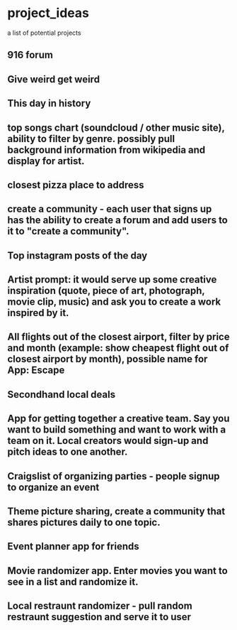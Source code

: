 # project_ideas
a list of potential projects
## 916 forum
## Give weird get weird
## This day in history
## top songs chart (soundcloud / other music site), ability to filter by genre. possibly pull background information from wikipedia and display for artist. 
## closest pizza place to address
## create a community - each user that signs up has the ability to create a forum and add users to it to "create a community". 
## Top instagram posts of the day
## Artist prompt: it would serve up some creative inspiration (quote, piece of art, photograph, movie clip, music) and ask you to create a work inspired by it. 
## All flights out of the closest airport, filter by price and month (example: show cheapest flight out of closest airport by month), possible name for App: Escape
## Secondhand local deals
## App for getting together a creative team. Say you want to build something and want to work with a team on it. Local creators would sign-up and pitch ideas to one another.
## Craigslist of organizing parties - people signup to organize an event
## Theme picture sharing, create a community that shares pictures daily to one topic. 
## Event planner app for friends
## Movie randomizer app. Enter movies you want to see in a list and randomize it. 
## Local restraunt randomizer - pull random restraunt suggestion and serve it to user
